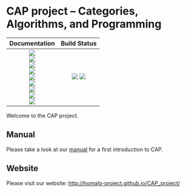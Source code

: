 <!-- BEGIN HEADER -->
# CAP project – Categories, Algorithms, and Programming

| **Documentation**         | **Build Status**                                            |
|:-------------------------:|:-----------------------------------------------------------:|
| [![][docs-CAP-img]][docs-CAP-url]<br> [![][docs-CompilerForCAP-img]][docs-CompilerForCAP-url]<br> [![][docs-ModulePresentationsForCAP-img]][docs-ModulePresentationsForCAP-url]<br> [![][docs-GradedModulePresentationsForCAP-img]][docs-GradedModulePresentationsForCAP-url]<br> [![][docs-LinearAlgebraForCAP-img]][docs-LinearAlgebraForCAP-url]<br> [![][docs-GeneralizedMorphismsForCAP-img]][docs-GeneralizedMorphismsForCAP-url]<br> [![][docs-GroupRepresentationsForCAP-img]][docs-GroupRepresentationsForCAP-url]<br> [![][docs-InternalExteriorAlgebraForCAP-img]][docs-InternalExteriorAlgebraForCAP-url]<br> [![][docs-MonoidalCategories-img]][docs-MonoidalCategories-url] | [![][tests-img]][tests-url] [![][codecov-img]][codecov-url] |
<!-- END HEADER -->

Welcome to the CAP project.

## Manual

Please take a look at our [manual](https://github.com/homalg-project/CAP_project/raw/master/Manual/CAPManual.pdf) for a first introduction to CAP.

## Website

Please visit our website: http://homalg-project.github.io/CAP_project/
<!-- BEGIN FOOTER -->
[docs-CAP-img]: https://img.shields.io/badge/CAP-HTML-blue.svg
[docs-CAP-url]: https://homalg-project.github.io/CAP_project/CAP/doc/chap0.html

[docs-CompilerForCAP-img]: https://img.shields.io/badge/CompilerForCAP-PDF-blue.svg
[docs-CompilerForCAP-url]: /../../raw/doc/CompilerForCAP.pdf

[docs-ModulePresentationsForCAP-img]: https://img.shields.io/badge/ModulePresentationsForCAP-HTML-blue.svg
[docs-ModulePresentationsForCAP-url]: https://homalg-project.github.io/CAP_project/ModulePresentationsForCAP/doc/chap0.html

[docs-GradedModulePresentationsForCAP-img]: https://img.shields.io/badge/GradedModulePresentationsForCAP-PDF-blue.svg
[docs-GradedModulePresentationsForCAP-url]: /../../raw/doc/GradedModulePresentationsForCAP.pdf

[docs-LinearAlgebraForCAP-img]: https://img.shields.io/badge/LinearAlgebraForCAP-HTML-blue.svg
[docs-LinearAlgebraForCAP-url]: https://homalg-project.github.io/CAP_project/LinearAlgebraForCAP/doc/chap0.html

[docs-GeneralizedMorphismsForCAP-img]: https://img.shields.io/badge/GeneralizedMorphismsForCAP-HTML-blue.svg
[docs-GeneralizedMorphismsForCAP-url]: https://homalg-project.github.io/CAP_project/GeneralizedMorphismsForCAP/doc/chap0.html

[docs-GroupRepresentationsForCAP-img]: https://img.shields.io/badge/GroupRepresentationsForCAP-PDF-blue.svg
[docs-GroupRepresentationsForCAP-url]: /../../raw/doc/GroupRepresentationsForCAP.pdf

[docs-InternalExteriorAlgebraForCAP-img]: https://img.shields.io/badge/InternalExteriorAlgebraForCAP-PDF-blue.svg
[docs-InternalExteriorAlgebraForCAP-url]: /../../raw/doc/InternalExteriorAlgebraForCAP.pdf

[docs-MonoidalCategories-img]: https://img.shields.io/badge/MonoidalCategories-HTML-blue.svg
[docs-MonoidalCategories-url]: https://homalg-project.github.io/CAP_project/MonoidalCategories/doc/chap0.html

[tests-img]: https://github.com/homalg-project/CAP_project/workflows/Tests/badge.svg
[tests-url]: https://github.com/homalg-project/CAP_project/actions?query=workflow%3ATests

[codecov-img]: https://codecov.io/gh/homalg-project/CAP_project/branch/master/graph/badge.svg
[codecov-url]: https://codecov.io/gh/homalg-project/CAP_project
<!-- END FOOTER -->
